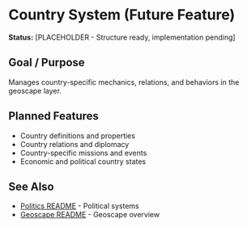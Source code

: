 # Country System (Future Feature)

**Status:** [PLACEHOLDER - Structure ready, implementation pending]

## Goal / Purpose
Manages country-specific mechanics, relations, and behaviors in the geoscape layer.

## Planned Features
- Country definitions and properties
- Country relations and diplomacy
- Country-specific missions and events
- Economic and political country states

## See Also
- [Politics README](../../politics/README.md) - Political systems
- [Geoscape README](../README.md) - Geoscape overview